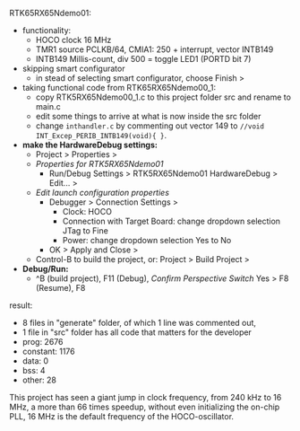 RTK65RX65Ndemo01:
- functionality:
  - HOCO clock 16 MHz
  - TMR1 source PCLKB/64, CMIA1: 250 + interrupt, vector INTB149
  - INTB149 Millis-count, div 500 = toggle LED1 (PORTD bit 7)
- skipping smart configurator
  - in stead of selecting smart configurator, choose Finish >
- taking functional code from RTK65RX65Ndemo00_1:
  - copy RTK5RX65Ndemo00_1.c to this project folder src and rename to main.c
  - edit some things to arrive at what is now inside the src folder
  - change `inthandler.c` by commenting out vector 149 to
    `//void INT_Excep_PERIB_INTB149(void){ }`.
- **make the HardwareDebug settings:**
  - Project > Properties >
  - _Properties for RTK5RX65Ndemo01_
    - Run/Debug Settings > RTK5RX65Ndemo01 HardwareDebug > Edit... >
  - _Edit launch configuration properties_
    - Debugger > Connection Settings >
      - Clock: HOCO
      - Connection with Target Board: change dropdown selection JTag to Fine
      - Power: change dropdown selection Yes to No
    - OK > Apply and Close >
  - Control-B to build the project, or: Project > Build Project >
- **Debug/Run:**
  - ^B (build project), F11 (Debug), _Confirm Perspective Switch_ Yes >
    F8 (Resume), F8  

result:
 - 8 files in "generate" folder, of which 1 line was commented out,
 - 1 file in "src" folder has all code that matters for the developer
 - prog: 2676
 - constant: 1176
 - data: 0
 - bss: 4
 - other: 28

This project has seen a giant jump in clock frequency, from 240 kHz to
16 MHz, a more than 66 times speedup, without even initializing the on-chip
PLL, 16 MHz is the default frequency of the HOCO-oscillator.
